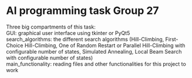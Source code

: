 # AI programming task Group 27
Three big compartments of this task: <br>
GUI: graphical user interface using tkinter or PyQt5 <br>
search_algorithms: the different search algorithms (Hill-Climbing, First-Choice Hill-Climbing, One of Random Restart or Parallel Hill-Climbing with configurable number of states, Simulated Annealing, Local Beam Search with configurable number of states) <br>
main_functionality: reading files and other functionalities for this project to work <br>
